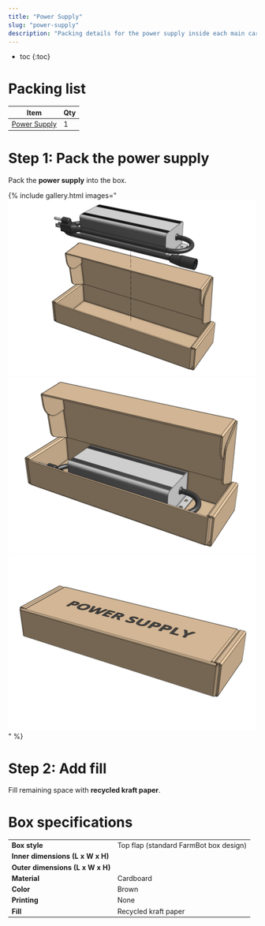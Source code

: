 ```yaml
---
title: "Power Supply"
slug: "power-supply"
description: "Packing details for the power supply inside each main carton"
---
```


* toc
{:toc}

# Packing list

|Item                          |Qty                           |
|------------------------------|------------------------------|
|[Power Supply](../../extras/bom/electronics-and-wiring/power-supply.md#power-supply)|1

# Step 1: Pack the power supply

Pack the **power supply** into the box.

{% include gallery.html images="
![pack the power supply](_images/power_supply_packed_1.png)
![pack the power supply](_images/power_supply_packed_2.png)
![pack the power supply](_images/power_supply_packed_3.png)
" %}

# Step 2: Add fill

Fill remaining space with **recycled kraft paper**.

# Box specifications

|                                |                              |
|--------------------------------|------------------------------|
|**Box style**                   |Top flap (standard FarmBot box design)
|**Inner dimensions (L x W x H)**|
|**Outer dimensions (L x W x H)**|
|**Material**                    |Cardboard
|**Color**                       |Brown
|**Printing**                    |None
|**Fill**                        |Recycled kraft paper

